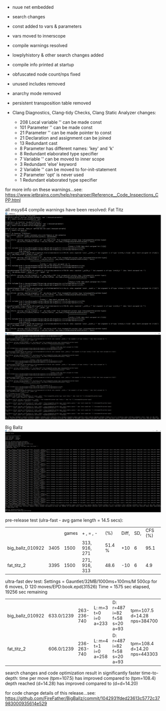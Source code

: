  
- nuue net embedded
- search changes
- const added to vars & parameters
- vars moved to innerscope
- compile warnings resolved
- lowplyhistory & other search changes added
- compile info printed at startup
- obfuscated node count/nps fixed
- unused includes removed
- anarchy mode removed
- persistent transposition table removed

- Clang Diagnostics, Clang-tidy Checks, Clang Static Analyzer changes:
	- 208 Local variable '' can be made const
	- 101 Parameter '' can be made const
	- 21 Parameter '' can be made pointer to const	
	- 21 Declaration and assignment can be joined
    - 13 Redundant cast	
	- 8 Parameter has different names: 'key' and 'k'
    - 8 Redundant elaborated type specifier
	- 7 Variable '' can be moved to inner scope
	- 3 Redundant 'else' keyword	
	- 2 Variable '' can be moved to for-init-statement
    - 2 Parameter 'opt' is never used	
	- 1 Redundant elaborated type specifier
	
for more info on these warnings...see:
https://www.jetbrains.com/help/resharper/Reference__Code_Inspections_CPP.html


all msys64 compile warnings have been resolved:
Fat Titz
![alt tag](https://raw.githubusercontent.com/FireFather/BigBallz/master/bitmaps/fattitz_compile_warnings_1.png)
![alt tag](https://raw.githubusercontent.com/FireFather/BigBallz/master/bitmaps/fattitz_compile_warnings_2.png)


Big Ballz
![alt tag](https://raw.githubusercontent.com/FireFather/BigBallz/master/bitmaps/bigballz_clean_compile.png)

pre-release test (ulra-fast - avg game length = 14.5 secs):

|                  |      |           |              |       |       |    |       |
| ---------------- | ---- | --------- | ------------ | ----- | ----- | -- | ----- |
|                  |      |  games    |  + ,  = ,  - |(%)    |Diff,  |SD, |CFS (%)|
| big_ballz_010922 | 3405 |   1500    | 313, 916, 271|51.4 % |+10    |6   |95.1   |
| fat_titz_2       | 3395 |   1500    | 271, 916, 313|48.6   |-10    |6   |4.9    |

ultra-fast dev test:
Settings = Gauntlet/32MB/1000ms+100ms/M 500cp for 6 moves, D 120 moves/EPD:book.epd(31526)
Time = 1575 sec elapsed, 19256 sec remaining

|                  |            |           |                      |                              |                              |
| ---------------- | ---------- | --------- | -------------------- | ---------------------------- | ---------------------------- |
| big_ballz_010922 | 633.0/1239 |263-236-740|L: m=3 t=0 i=0 a=233|D: r=487 i=82 f=58 s=20 a=93|tpm=107.5 d=14.28 nps=384700|
| fat_titz_2       | 606.0/1239 |236-263-740|L: m=4 t=1 i=0 a=258|D: r=487 i=82 f=58 s=20 a=93|tpm=108.4 d=14.20 nps=443303|
 
 
search changes and code optimization result in significantly faster time-to-depth:
time per move (tpm=107.5) has improved compared to (tpm=108.4)
depth reached (d=14.28) has improved compared to (d=d=14.20)


for code change details of this release...see:
https://github.com/FireFather/BigBallz/commit/1042931fded23613c5772c37983000935614e529
